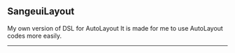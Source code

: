 ## SangeuiLayout
My own version of DSL for AutoLayout
It is made for me to use AutoLayout codes more easily.

---
